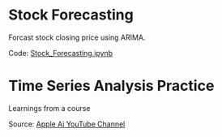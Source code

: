# Stock Forecasting

Forcast stock closing price using ARIMA.

Code: [Stock_Forecasting.ipynb](./Stock_Forecasting.ipynb)



# Time Series Analysis Practice

Learnings from a course

Source: [Apple Ai YouTube Channel](https://youtube.com/playlist?list=PL_iP0SGUzx9SvI_loo4I6orC-6o5-7hKp&si=39FZ20IJlCN0YqJZ)
